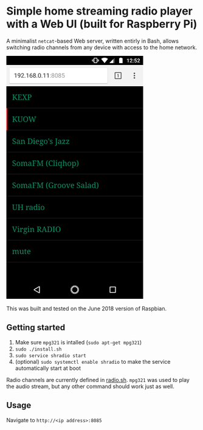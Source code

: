 # Simple home streaming radio player with a Web UI (built for Raspberry Pi)

A minimalist ```netcat```-based Web server, written entirly in Bash, allows switching radio channels from any device with access to the home network.

![](phone.png)

This was built and tested on the June 2018 version of Raspbian.

## Getting started

1. Make sure ```mpg321``` is intalled (```sudo apt-get mpg321```)
2. ```sudo ./install.sh```
3. ```sudo service shradio start```
4. (optional) ```sudo systemctl enable shradio``` to make the service automatically start at boot

Radio channels are currently defined in [radio.sh](radio.sh). ```mpg321``` was used to play the audio stream, but any other command should work just as well.

## Usage

Navigate to ```http://<ip address>:8085```
